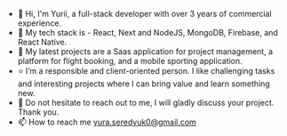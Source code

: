 - 👋 Hi, I'm Yurii, a full-stack developer with over 3 years of commercial experience.
- 🎯 My tech stack is - React, Next and NodeJS, MongoDB, Firebase, and React Native.
- 🌱 My latest projects are a Saas application for project management, a platform for flight booking, and a mobile sporting application.
- ⭐ I’m a responsible and client-oriented person. I like challenging tasks and interesting projects where I can bring value and learn something new.
- 💨 Do not hesitate to reach out to me, I will gladly discuss your project. Thank you.
- 📫 How to reach me yura.seredyuk0@gmail.com
<!---
yura0seredyuk/yura0seredyuk is a ✨ special ✨ repository because its `README.md` (this file) appears on your GitHub profile.
You can click the Preview link to take a look at your changes.
--->
